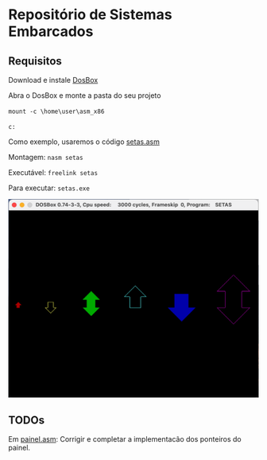 # Repositório de Sistemas Embarcados

## Requisitos

Download e instale [DosBox](https://www.dosbox.com/)

Abra o DosBox e monte a pasta do seu projeto

`mount -c \home\user\asm_x86`

`c:`

Como exemplo, usaremos o código [setas.asm](../setas.asm)

Montagem: `nasm setas`

Executável: `freelink setas`

Para executar: `setas.exe`

![Setas desenhadas](./setas.png)

## TODOs

Em [painel.asm](../painel.asm): Corrigir e completar a implementacão dos ponteiros do painel.